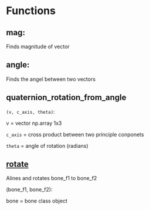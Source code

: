 # Functions

## mag:

Finds magnitude of vector

## angle:

Finds the angel between two vectors

## quaternion_rotation_from_angle

`(v, c_axis, theta)`:

v = vector np.array 1x3

`c_axis` = cross product between two principle conponets 

`theta` = angle of rotation (radians) 

## [rotate](/vox/vox/rotate)

Alines and rotates bone_f1 to bone_f2

(bone_f1, bone_f2):

bone = bone class object




